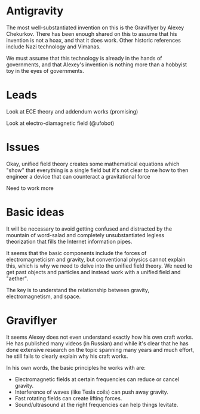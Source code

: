 # Antigravity

The most well-substantiated invention on this is the Graviflyer by Alexey Chekurkov. There has been enough shared on this to assume that his invention is not a hoax, and that it does work. Other historic references include Nazi technology and Vimanas.

We must assume that this technology is already in the hands of governments, and that Alexey's invention is nothing more than a hobbyist toy in the eyes of governments.

# Leads

Look at ECE theory and addendum works (promising)

Look at electro-diamagnetic field (@ufobot)

# Issues

Okay, unified field theory creates some mathematical equations which "show" that everything is a single field but it's not clear to me how to then engineer a device that can counteract a gravitational force

Need to work more

# Basic ideas

It will be necessary to avoid getting confused and distracted by the mountain of word-salad and completely unsubstantiated legless theorization that fills the Internet information pipes.

It seems that the basic components include the forces of electromagneticism and gravity, but conventional physics cannot explain this, which is why we need to delve into the unified field theory. We need to get past objects and particles and instead work with a unified field and "aether".

The key is to understand the relationship between gravity, electromagnetism, and space.

# Graviflyer

It seems Alexey does not even understand exactly how his own craft works. He has published many videos (in Russian) and while it's clear that he has done extensive research on the topic spanning many years and much effort, he still fails to clearly explain why his craft works.

In his own words, the basic principles he works with are:
- Electromagnetic fields at certain frequencies can reduce or cancel gravity.
- Interference of waves (like Tesla coils) can push away gravity.
- Fast rotating fields can create lifting forces.
- Sound/ultrasound at the right frequencies can help things levitate.
